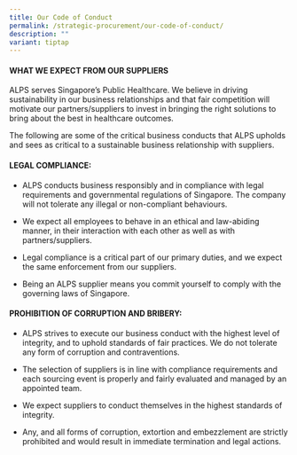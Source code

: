 ```yaml
---
title: Our Code of Conduct
permalink: /strategic-procurement/our-code-of-conduct/
description: ""
variant: tiptap
---
```

#### WHAT WE EXPECT FROM OUR SUPPLIERS

ALPS serves Singapore’s Public Healthcare. We believe in driving sustainability in our business relationships and that fair competition will motivate our partners/suppliers to invest in bringing the right solutions to bring about the best in healthcare outcomes.

The following are some of the critical business conducts that ALPS upholds and sees as critical to a sustainable business relationship with suppliers.

#### LEGAL COMPLIANCE:
* ALPS conducts business responsibly and in compliance with legal requirements and governmental regulations of Singapore. The company will not tolerate any illegal or non-compliant behaviours.

* We expect all employees to behave in an ethical and law-abiding manner, in their interaction with each other as well as with partners/suppliers.

* Legal compliance is a critical part of our primary duties, and we expect the same enforcement from our suppliers.

* Being an ALPS supplier means you commit yourself to comply with the governing laws of Singapore.

#### PROHIBITION OF CORRUPTION AND BRIBERY:

* ALPS strives to execute our business conduct with the highest level of integrity, and to uphold standards of fair practices. We do not tolerate any form of corruption and contraventions.

* The selection of suppliers is in line with compliance requirements and each sourcing event is properly and fairly evaluated and managed by an appointed team.

* We expect suppliers to conduct themselves in the highest standards of integrity.

* Any, and all forms of corruption, extortion and embezzlement are strictly prohibited and would result in immediate termination and legal actions.